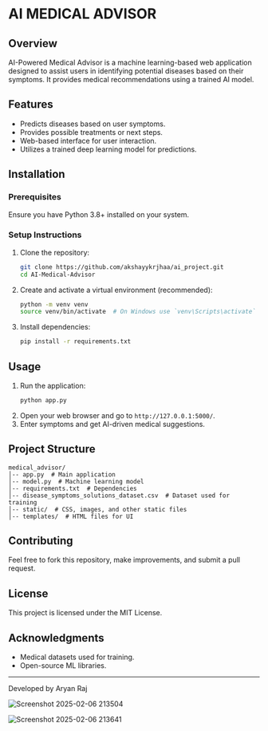 # AI MEDICAL ADVISOR

## Overview
AI-Powered Medical Advisor is a machine learning-based web application designed to assist users in identifying potential diseases based on their symptoms. It provides medical recommendations using a trained AI model.

## Features
- Predicts diseases based on user symptoms.
- Provides possible treatments or next steps.
- Web-based interface for user interaction.
- Utilizes a trained deep learning model for predictions.

## Installation

### Prerequisites
Ensure you have Python 3.8+ installed on your system.

### Setup Instructions
1. Clone the repository:
   ```bash
   git clone https://github.com/akshayykrjhaa/ai_project.git
   cd AI-Medical-Advisor
   ```
2. Create and activate a virtual environment (recommended):
   ```bash
   python -m venv venv
   source venv/bin/activate  # On Windows use `venv\Scripts\activate`
   ```
3. Install dependencies:
   ```bash
   pip install -r requirements.txt
   ```

## Usage
1. Run the application:
   ```bash
   python app.py
   ```
2. Open your web browser and go to `http://127.0.0.1:5000/`.
3. Enter symptoms and get AI-driven medical suggestions.

## Project Structure
```
medical_advisor/
│-- app.py  # Main application
│-- model.py  # Machine learning model
│-- requirements.txt  # Dependencies
│-- disease_symptoms_solutions_dataset.csv  # Dataset used for training
│-- static/  # CSS, images, and other static files
│-- templates/  # HTML files for UI
```

## Contributing
Feel free to fork this repository, make improvements, and submit a pull request.

## License
This project is licensed under the MIT License.

## Acknowledgments
- Medical datasets used for training.
- Open-source ML libraries.

---
Developed by Aryan Raj

![Screenshot 2025-02-06 213504](https://github.com/user-attachments/assets/6e089947-db30-4c30-8692-8e633b4c4cd5)

![Screenshot 2025-02-06 213641](https://github.com/user-attachments/assets/4008ed03-68bb-42bb-baaa-3f3edc8f0f66)
